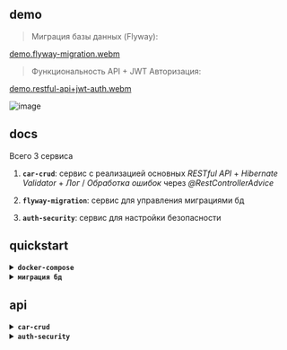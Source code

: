 ## demo

> Миграция базы данных (Flyway):

[demo.flyway-migration.webm](https://github.com/user-attachments/assets/c87fa06f-ae5c-4e78-a0bf-b78b8e41f947)

> Функциональность API + JWT Авторизация:

[demo.restful-api+jwt-auth.webm](https://github.com/user-attachments/assets/bf2948c1-67ae-44cd-aa20-484e49bded1b)

![image](https://github.com/user-attachments/assets/45d5c6e9-8188-4cb3-9ca2-43f3bf241f2d)

## docs

Всего 3 сервиса

1. **`car-crud`**: сервис с реализацией основных _RESTful API_ + _Hibernate Validator_ + _Лог_ / _Обработка ошибок_ через _@RestControllerAdvice_

2. **`flyway-migration`**: сервис для управления миграциями бд
   
3. **`auth-security`**: сервис для настройки безопасности
    

## quickstart

<details>
  <summary><b><code>docker-compose</code></b></summary>

1. Запуситите `docker-compose.yaml` 

    ![img_1.png](img_1.png)

2. Подключитесь к бд через `DataGrip` (`IntelliJ IDEA Ultimate`)

    ![img.png](img.png)


</details>


<details>
  <summary><b><code>миграция бд</code></b></summary>

1. Запустите сервис `flyway-migration` (`FlywayMigration.class`)
2. В `resources/db/migration` определены версии миграции бд

    ![img_2.png](img_2.png)

    Где определена таблица `Cars`:
    ```sql
    CREATE TABLE cars (
         id UUID PRIMARY KEY DEFAULT gen_random_uuid(),
         make VARCHAR(255) NOT NULL,
         model VARCHAR(255) NOT NULL,
         year INT NOT NULL,
         price NUMERIC NOT NULL,
         vin VARCHAR(17) NOT NULL UNIQUE
    );
    
    -- нужно для gen_random_uuid()
    CREATE EXTENSION IF NOT EXISTS pgcrypto;
    ```
      
    И в которых определены `init` значения:
    ```sql
    INSERT INTO cars (make, model, year, price, vin)
    VALUES
            ('Toyota', 'Corolla', 1991, 20000.50, '1HGBH41JXMN109186'),
            ('Hyundai', 'Elantra', 2024, 15000.00, '1FADP3F29JL235973'),
            ('Honda', 'Civic', 2021, 22000.75, '19XFC1F56GE200815'),
            ('BMW', 'X5', 2015, 35000.30, '5UXKR6C59K0W97452'),
            ('Audi', 'A4', 2000, 27000.90, 'WAUZVAFB5CN071113');
    ```

</details>





## api

<details>
  <summary><b><code>car-crud</code></b></summary>

1. <details>

    <summary>GET /cars</summary>
    
    **_Request:_**

      ```
      http://localhost:8080/car-crud/api/cars
      ```

    **_Response:_**
    
    ```yaml
    [
        {
            "id": "ad118fab-767c-4762-a0f4-d2197123c9f9",
            "make": "Toyota",
            "model": "Corolla",
            "year": 1991,
            "price": 20000.5,
            "vin": "1HGBH41JXMN109186"
        },
        {
            "id": "dc0265a0-5b7a-4cb7-985b-7801edfe3696",
            "make": "Hyundai",
            "model": "Elantra",
            "year": 2024,
            "price": 15000.0,
            "vin": "1FADP3F29JL235973"
        },
        {
            "id": "1cf3c9c8-c722-41a6-b7a3-2dc5b591c20a",
            "make": "Honda",
            "model": "Civic",
            "year": 2021,
            "price": 22000.75,
            "vin": "19XFC1F56GE200815"
        },
        {
            "id": "4f4f9ae2-e76c-43fe-bedf-dfd061a31696",
            "make": "BMW",
            "model": "X5",
            "year": 2015,
            "price": 35000.3,
            "vin": "5UXKR6C59K0W97452"
        },
        {
            "id": "60ee985f-9b3c-48d6-96a9-761a1924b22b",
            "make": "Audi",
            "model": "A4",
            "year": 2000,
            "price": 27000.9,
            "vin": "WAUZVAFB5CN071113"
        },
        {
            "id": "a8c94763-7bd8-422c-9d1a-29521bf46e71",
            "make": "updated",
            "model": "updated",
            "year": 2024,
            "price": 20000.5,
            "vin": "1HGBH41JXMN109181"
        },
        {
            "id": "98c7f549-b6d6-4ce3-9280-b4675651f15a",
            "make": "new_test",
            "model": "new_test",
            "year": 1886,
            "price": 20000.5,
            "vin": "1HGBH41JXMN109182"
        }
    ]
    ```

    </details>



2. <details>

    <summary>GET /cars/{id}</summary>

   **_Request:_**

      ```
      http://localhost:8080/car-crud/api/cars/ad118fab-767c-4762-a0f4-d2197123c9f9
      ```
   
      >  `ad118fab-767c-4762-a0f4-d2197123c9f9` id от  init записей при миграции в бд

   **_Response:_**

    ```yaml
    {
        "id": "ad118fab-767c-4762-a0f4-d2197123c9f9",
        "make": "Toyota",
        "model": "Corolla",
        "year": 1991,
        "price": 20000.5,
        "vin": "1HGBH41JXMN109186"
    }
    ```

    </details>



3. <details>

    <summary>POST /cars</summary>

   **_Request:_**

      ```
      http://localhost:8080/car-crud/api/cars
      ```

    ```yaml
    {
        "make": "test",
        "model": "test",
        "year": 2000,
        "price": 100.0,
        "vin": "A0000000000000001"
    }
    ```

   **_Response:_**

    ```yaml
    successfully saved
    ```

    </details>



4. <details>

    <summary>PUT /cars/{id}</summary>

   **_Request:_**

      ```
      http://localhost:8080/car-crud/api/cars/{подставьте id от элемента добавленного через POST}
      ```

    ```yaml
    {
        "make": "update",
        "model": "update",
        "year": 2000,
        "price": 100.0,
        "vin": "A0000000000000002"
    }
    ```

   **_Response:_**

    ```yaml
    successfully updated
    ```

    </details>



5. <details>

    <summary>DELETE /cars/{id}</summary>

   **_Request:_**

      ```
      http://localhost:8080/car-crud/api/cars/{подставьте id от элемента добавленного через POST}
      ```

   **_Response:_**

    ```yaml
    successfully deleted
    ```

    </details>

</details>


<details>
  <summary><b><code>auth-security</code></b></summary>

1. <details>

    <summary>POST /auth/sign-in</summary>

   **_Request:_**

      ```
      http://localhost:8080/auth/sign-in
      ```

    ```yaml
    {
       "name": "qwert",
       "password": "qwert",
       "email": "qwert",
       "role": "ROLE_USER"
    }
    ```

   **_Response:_**

    ```yaml
    eyJhbGciOiJIUzI1NiJ9.eyJzdWIiOiJxd2VydCIsImlhdCI6MTczNDUyMjI1NCwiZXhwIjoxNzM0NTI0MDU0fQ.zEj-QNrg9UKBg6WhU8iM748HETT80mGLsZZx1BOTgjE
    ```
   > Это не актуальный jwt (для теста нужно будет сгенерировать локально)

    </details>

</details>
